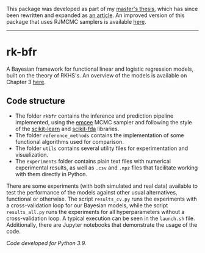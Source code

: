 This package was developed as part of my [master's thesis](https://github.com/antcc/tfm), which has since been rewritten and expanded as [an article](https://github.com/antcc/rk-bfr-preprint). An improved version of this package that uses RJMCMC samplers is available [here](https://github.com/antcc/rk-bfr-jump).

------------

# rk-bfr

A Bayesian framework for functional linear and logistic regression models, built on the theory of RKHS's. An overview of the models is available on Chapter 3 [here](https://github.com/antcc/tfm/releases/download/v1.2/masters-thesis.pdf).

## Code structure

- The folder `rkbfr` contains the inference and prediction pipeline implemented, using the [emcee](https://emcee.readthedocs.io/) MCMC sampler and following the style of the [scikit-learn](https://scikit-learn.org/) and [scikit-fda](https://fda.readthedocs.io/) libraries.
- The folder `reference_methods` contains the implementation of some functional algorithms used for comparison.
- The folder `utils` contains several utility files for experimentation and visualization.
- The `experiments` folder contains plain text files with numerical experimental results, as well as `.csv` and `.npz` files that facilitate working with them directly in Python.

There are some experiments (with both simulated and real data) available to test the performance of the models against other usual alternatives, functional or otherwise. The script `results_cv.py` runs the experiments with a cross-validation loop for our Bayesian models, while the script `results_all.py` runs the experiments for all hyperparameters without a cross-validation loop. A typical execution can be seen in the `launch.sh` file. Additionally, there are Jupyter notebooks that demonstrate the usage of the code.

*Code developed for Python 3.9.*
